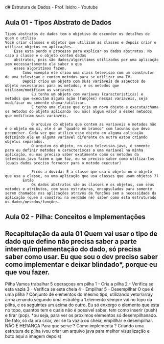 d# Estrutura de Dados - Prof. Isidro - Youtube

## Aula 01 - Tipos Abstrato de Dados 
    Tipos abstratos de dados tem o objetivo de esconder os detalhes de quem o utiliza
    Você criar classes e objetos que utilizam as classes e depois criar e utilizar objetos em aplicações.
        Esse esta sendo o processo para explicar os dados abstratos. No caso a classe e o objeto contem dados
        abstratos, pois são dados/algoritimos utilizados por uma aplicação sem necessariamente ela saber o que 
        esses algoritimos fazem. 
            Como exemplo ele criou uma class televisao com um construtor de uma televisao e contem metodos para se utilizar uma TV.
            Depois criou um objeto com suas variaveis de aspectos do objeto necessarios para os metodos, e os metodos que utilizam/modificam as variaveis. 
                Eu tenho um objeto com variaves (caracteristicas) e metodos que executam alguma ação (funções) nessas variaveis, seja modificar ou somente chamar/utilizar.
                E tenho uma classe que cria um novo objeto e executa/chama os metodos do objeto aplicando (ou não) algum valor a esses metodos que modificam suas variaveis.

                O arquivo do objeto que contem as variaveis e metodos não é o objeto em si, ele é um "quadro em branco" com lacunas que devo preencher. Cada vez que utilizo esse objeto em alguma aplicação definindo ele em alguma variavel diferente da outra estou criando objetos separados. 
                O arquivo do objeto, no caso televisao.java, é somente para eu definir metodos e caracteriscas a uma variavel na minha aplicação, eu nao preciso saber exatamente como os metodos da televisao.java fazem o que faz, eu so preciso saber como utiliza-los (quais dados preciso fornecer para o metodo executar)

                Ficou a duvida: É a classe que usa o objeto ou o objeto que usa a classe, ou uma aplicação que usa classes que usam objetos ?? 
            Então
                Os dados abstratos são as classes e os objetos, com seus metodos e atributos, com suas estruturas, encapsulados para somente serem chamados nas aplicações através de funções sem a necessidade da aplicação (quem a constroi na verdade né) saber como esta estruturado os dados/metodos/funções. 

## Aula 02 - Pilha: Conceitos e Implementações
Recapitulação da aula 01
    Quem vai usar o tipo de dado que defino não precisa saber a parte interna/implementação do dado, só precisa saber como usar.
    Eu que sou o dev preciso saber como implementar e deixar blindado*, porque eu que vou fazer.
-
Pilha
Vamos trabalhar 5 operaçoes em pilha
    1 - Cria a pilha
    2 - Verifica se esta vazia
    3 - Verifica se esta cheia
    4 - Empilhar
    5 - Desempilhar
O que é uma pliha ?
    Conjunto de elementos do mesmo tipo, utilizando vetor/array armazenando segundo uma estratégia
    1 elemento sempre vai no topo da pilha, e os seguintes um acima do outro. 
    Eu só enxergo o elemento que esta no topo, quantos tem e quais não é possivel saber, tem como inserir (push) e tirar (pop). *ou seja, para ver os proximos elementos só desempilhanado. 
    De fato, só da pra criar, ver se ta vazia ou cheia, empillhar e desempilhar.
    NÃO É HERANÇA
    Para que serve ? Como implementa ? 
Criando uma estrutura de pilha (vou criar um arquivo java para melhor visualização e boto aqui a imagem depois)
<div align="center>
<img src="D:\Desktop\Renan\01DEV LIFE\cursos\youtube\javaStudies\javastudies\snapPilha.png" width="700px" />
</div>


